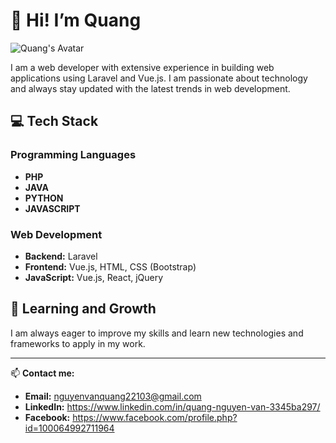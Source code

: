 # 👋 Hi! I’m Quang
![Quang's Avatar](https://firebasestorage.googleapis.com/v0/b/mangxahoi-b7499.appspot.com/o/298999286_435648895278197_3801208522221551624_n.jpg?alt=media&token=c6cef0f5-91b6-4986-8bcf-d845a96c88ed)

I am a web developer with extensive experience in building web applications using Laravel and Vue.js. I am passionate about technology and always stay updated with the latest trends in web development.

## 💻 Tech Stack
### Programming Languages
- **PHP**
- **JAVA**
- **PYTHON**
- **JAVASCRIPT**
### Web Development
- **Backend:** Laravel
- **Frontend:** Vue.js, HTML, CSS (Bootstrap)
- **JavaScript:** Vue.js, React, jQuery

## 🌱 Learning and Growth
I am always eager to improve my skills and learn new technologies and frameworks to apply in my work.

---

📫 **Contact me:**
- **Email:** nguyenvanquang22103@gmail.com
- **LinkedIn:** https://www.linkedin.com/in/quang-nguyen-van-3345ba297/
- **Facebook:** https://www.facebook.com/profile.php?id=100064992711964
